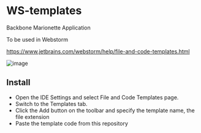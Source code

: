 # WS-templates
Backbone Marionette Application

To be used in Webstorm

https://www.jetbrains.com/webstorm/help/file-and-code-templates.html

![image](http://s8.postimg.org/xnpdurx51/Screen_Shot_2015_02_21_at_18_35_50.jpg)


## Install
* Open the IDE Settings and select File and Code Templates page.
* Switch to the Templates tab.
* Click the Add button on the toolbar and specify the template name, the file extension
* Paste the template code from this repository